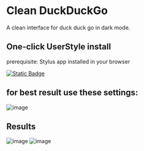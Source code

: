 # Clean DuckDuckGo
A clean interface for duck duck go in dark mode.


## One-click UserStyle install

prerequisite: Stylus app installed in your browser

[![Static Badge](https://img.shields.io/badge/Install-Userstyle?style=flat&label=Install%20Directly%20with%20Stylus)](https://github.com/revoconner/duckduckgo-clean/raw/refs/heads/main/duckduckgo.user.css)

## for best result use these settings:
![image](https://github.com/user-attachments/assets/d3213f6b-b85b-4408-80e9-7df5cd15e9e0)


## Results
![image](https://github.com/user-attachments/assets/1d80d9df-6422-41cd-a77b-6acf61579fec)
![image](https://github.com/user-attachments/assets/006add84-37e3-4751-9b94-f5ecdb79cde6)


